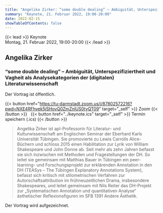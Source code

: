 ```yaml
---
title: "Angelika Zirker: “some double dealing” – Ambiguität, Unterspezifiziertheit und Vagheit als Analysekategorien der (digitalen) Literaturwissenschaft" 
summary: "Keynote, 21. Februar 2022, 19:00-20:00"
date: 2022-02-15
showTableOfContents: false
---
```



{{< lead >}}
Keynote  
Montag, 21. Februar 2022, 19:00-20:00 
{{< /lead >}}
## Angelika Zirker 
### “some double dealing” – Ambiguität, Unterspezifiziertheit und Vagheit als Analysekategorien der (digitalen) Literaturwissenschaft

Der Vortrag ist öffentlich.  
  
{{< button href="https://tu-darmstadt.zoom.us/j/87802572216?pwd=NXE4RFhvek5jSHovQ0ZmZnlUS0tyQT09" target="_self" >}}
 Zoom
{{< /button >}}
&nbsp;
{{< button href="../keynote.ics" target="_self" >}}
 Termin speichern (.ics)
{{< /button >}}



> Angelika Zirker ist apl-Professorin für Literatur- und Kulturwissenschaft am Englischen Seminar der Eberhard Karls Universität Tübingen. Sie promovierte zu Lewis Carrolls Alice-Büchern und schloss 2015 einen Habilitation zur Lyrik von William Shakespeare und John Donne ab. Seit mehr als zehn Jahren befasst sie sich inzwischen mit Methoden und Fragestellungen der DH. So leitet sie gemeinsam mit Matthias Bauer in Tübingen ein peer-learning- und Forschungsprojekt zur erklärenden Annotation in den DH (TEASys – The Tübingen Explanatory Annotations System), befasst sich kritisch mit stilometrischen Verfahren zur Autorschaftsattribution im frühneuzeitlichen Drama, insbesondere Shakespeares, und leitet gemeinsam mit Nils Reiter das DH-Projekt zur „Systematischen Annotation und quantitativen Analyse“ ästhetischer Reflexionsfiguren im SFB 1391 Andere Ästhetik.


Der Vortrag wird aufgezeichnet. 
